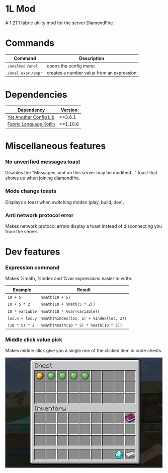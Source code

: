 # 1L Mod
A 1.21.1 fabric utility mod for the server DiamondFire.

# Commands
| Command              | Description                               |
|----------------------|-------------------------------------------|
| `/onelmod` `/onel`   | opens the config menu                     |
| `/onel expr` `/expr` | creates a number value from an expression |

# Dependencies
| Dependency                                                                | Version   |
|---------------------------------------------------------------------------|-----------|
| [Yet Another Config Lib](https://modrinth.com/mod/yacl)                   | \>=3.6.1  |
| [Fabric Language Kotlin](https://modrinth.com/mod/fabric-language-kotlin) | \>=1.10.8 |

# Miscellaneous features
### No unverified messages toast
Disables the "Messages sent on this server may be modified..." toast that shows
up when joining diamondfire.

### Mode change toasts
Displays a toast when switching modes (play, build, dev).

### Anti network protocol error
Makes network protocol errors display a toast instead of disconnecting you
from the server.

# Dev features
### Expression command
Makes %math, %index and %var expressions easier to write.

| Example         | Result                                   |
|-----------------|------------------------------------------|
| `10 + 5`        | `%math(10 + 5)`                          |
| `10 + 5 * 2`    | `%math(10 + %math(5 * 2))`               |
| `10 * variable` | `%math(10 * %var(variable))`             |
| `loc.x + loc.y` | `%math(%index(loc, 1) + %index(loc, 2))` |
| `(10 * 5) ^ 2`  | `%math(%math(10 * 5) * %math(10 * 5))`   |


### Middle click value pick
Makes middle click give you a single one of the clicked item in code chests.

![gif of the feature](./src/main/resources/assets/onelmod/textures/gui/middle_click_action.webp)